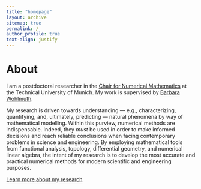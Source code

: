 ```yaml
---
title: "homepage"
layout: archive
sitemap: true
permalink: /
author_profile: true
text-align: justify
---
```


<!-- <img src="/assets/images/BigBend2.png" width="340px" alt="Brendan Keith" align="right" /> -->

# About

I am a postdoctoral researcher in the [Chair for Numerical Mathematics](https://www-m2.ma.tum.de/) at the Technical University of Munich.
My work is supervised by [Barbara Wohlmuth](http://www.professoren.tum.de/en/wohlmuth-barbara/). <br>

My research is driven towards understanding — e.g., characterizing, quantifying, and, ultimately, predicting — natural phenomena by way of mathematical modelling.
Within this purview, numerical methods are indispensable.
Indeed, they <em>must</em> be used in order to make informed decisions and reach reliable conclusions when facing contemporary problems in science and engineering.
By employing mathematical tools from functional analysis, topology, differential geometry, and numerical linear algebra, the intent of my research is to develop the most accurate and practical numerical methods for modern scientific and engineering purposes.

[Learn more about my research](/research/)

<!-- </div> -->